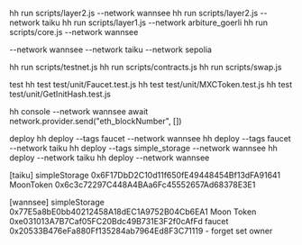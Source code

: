 hh run scripts/layer2.js --network wannsee
hh run scripts/layer2.js --network taiku
hh run scripts/layer1.js --network arbiture_goerli
hh run scripts/core.js --network wannsee

--network wannsee
--network taiku
--network sepolia

hh run scripts/testnet.js
hh run scripts/contracts.js
hh run scripts/swap.js

test
hh test test/unit/Faucet.test.js
hh test test/unit/MXCToken.test.js
hh test test/unit/GetInitHash.test.js

hh console --network wannsee
await network.provider.send("eth_blockNumber", [])

deploy
hh deploy --tags faucet --network wannsee
hh deploy --tags faucet --network taiku
hh deploy --tags simple_storage --network wannsee
hh deploy --network taiku
hh deploy --network wannsee

[taiku]
simpleStorage
0x6F17DbD2C10d11f650fE49448454Bf13dFA91641
MoonToken
0x6c3c72297C448A4BAa6Fc45552657Ad68378E3E1

[wannsee]
simpleStorage
0x77E5a8bE0bb40212458A18dEC1A9752B04Cb6EA1
Moon Token
0xe031013A7B7Caf05FC20Bdc49B731E3F2f0cAfFd
faucet
0x20533B476eFa880Ff135284ab7964Ed8F3C71119 - forget set owner
